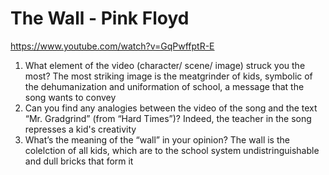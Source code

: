 # The Wall - Pink Floyd
https://www.youtube.com/watch?v=GqPwffptR-E
1. What element of the video (character/ scene/ image) struck you the most?
The most striking image is the meatgrinder of kids, symbolic of the dehumanization and uniformation of school, a message that the song wants to convey
2. Can you find any analogies between the video of the song and the text “Mr. Gradgrind” (from “Hard Times”)?
Indeed, the teacher in the song represses a kid's creativity 
3. What’s the meaning of the “wall” in your opinion?
The wall is the colelction of all kids, which are to the school system undistringuishable and dull bricks that form it
<!--stackedit_data:
eyJoaXN0b3J5IjpbMTUwMzU0NTddfQ==
-->